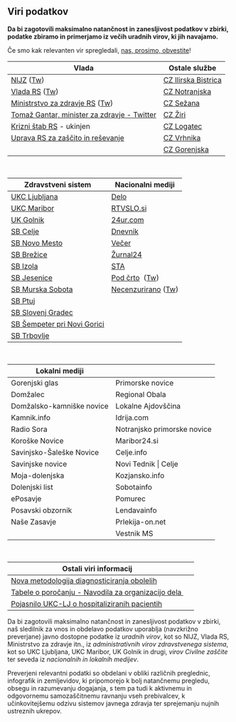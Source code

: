 ## Viri podatkov

**Da bi zagotovili maksimalno natančnost in zanesljivost podatkov v zbirki, podatke zbiramo in primerjamo iz večih uradnih virov, ki jih navajamo.**

Če smo kak relevanten vir spregledali, [nas, prosimo, obvestite](#/team)!

| Vlada | Ostale službe |
|----|----|
| [NIJZ](https://www.nijz.si/sl/dnevno-spremljanje-okuzb-s-sars-cov-2-covid-19) ([Tw](https://twitter.com/NIJZ_pr/with_replies)) | [CZ Ilirska Bistrica](https://www.facebook.com/obcina.ilirskabistrica.73) |
| [Vlada RS](https://www.gov.si/teme/koronavirus/) ([Tw](https://twitter.com/vladaRS/with_replies)) | [CZ Notranjska](https://www.facebook.com/regijskistabcznotranjska/) |
| [Ministrstvo za zdravje RS](https://www.gov.si/novice/?org[]=33) ([Tw](https://twitter.com/MinZdravje/with_replies)) | [CZ Sežana](https://www.facebook.com/civilnazascitasezana/) |
| [Tomaž Gantar, minister za zdravje - Twitter](https://twitter.com/tomazgantar)  | [CZ Žiri](https://www.facebook.com/groups/civilnazascitaziri/) |
| [Krizni štab RS](https://twitter.com/KrizniStabRS/with_replies) - ukinjen | [CZ Logatec](https://www.facebook.com/zascitaresevanjeLogatec/) |
| [Uprava RS za zaščito in reševanje](https://twitter.com/URS_ZR/with_replies) | [CZ Vrhnika](https://www.facebook.com/Civilna-za%C5%A1%C4%8Dita-Vrhnika-107764814187703/) |
|  | [CZ Gorenjska](https://www.facebook.com/stabczgorenjska) |

<br>

| Zdravstveni sistem | Nacionalni mediji |
|----|----|
| [UKC Ljubljana](https://twitter.com/ukclj/with_replies) | [Delo](https://www.delo.si/tag/koronavirus) |
| [UKC Maribor](https://twitter.com/UKCMaribor/with_replies) | [RTVSLO.si](https://www.rtvslo.si/zdravje/novi-koronavirus) |
| [UK Golnik](https://www.klinika-golnik.si/novice) | [24ur.com](https://www.24ur.com/novice) |
| [SB Celje](https://twitter.com/CeljeSb/with_replies) | [Dnevnik](https://www.dnevnik.si/slovenija) |
| [SB Novo Mesto](https://twitter.com/sbnovomesto/with_replies) | [Večer](https://www.vecer.com/koronavirus-novice) |
| [SB Brežice](https://www.sb-brezice.si/) | [Žurnal24](https://www.zurnal24.si/slovenija) |
| [SB Izola](https://www.sb-izola.si/si/aktualno/) | [STA](https://www.sta.si/slovenija) |
| [SB Jesenice](https://www.sb-je.si/aktualno/aktualne_novice/) | [Pod črto](https://podcrto.si/dosje/koronavirus/)  ([Tw](https://twitter.com/podcrto?lang=en)) |
| [SB Murska Sobota](https://www.sb-ms.si/mediji-in-javnost/sporocila-za-javnost/) | [Necenzurirano](https://necenzurirano.si/clanek/aktualno/dosje-zbirno-o-koronavirusu-763944) ([Tw](https://twitter.com/necenzurirano_/with_replies)) |
| [SB Ptuj](http://www.sb-ptuj.si/aktualno/novice/novice/) | |
| [SB Slovenj Gradec](https://www.sb-sg.si/) ||
| [SB Šempeter pri Novi Gorici](http://www.bolnisnica-go.si/aktualno)| |
| [SB Trbovlje](http://www.sb-trbovlje.si/) | |

<br>

| Lokalni mediji | |
|----|----|
| Gorenjski glas            | Primorske novice |
| Domžalec                  | Regional Obala |
| Domžalsko-kamniške novice | Lokalne Ajdovščina |
| Kamnik.info               | Idrija.com |
| Radio Sora                | Notranjsko primorske novice |
| Koroške Novice            | Maribor24.si |
| Savinjsko-Šaleške Novice  | Celje.info |
| Savinjske novice          | Novi Tednik \| Celje |
| Moja-dolenjska            | Kozjansko.info |
| Dolenjski list            | Sobotainfo |
| ePosavje                  | Pomurec |
| Posavski obzornik         | Lendavainfo |
| Naše Zasavje              | Prlekija-on.net |
| | Vestnik MS |

<br>

| Ostali viri informacij                                                                                                                                                       |     |
| ---------------------------------------------------------------------------------------------------------------------------------------------------------------------------- | --- |
| [Nova metodologija diagnosticiranja obolelih](https://www.gov.si/novice/2020-03-14-spremenjeno-diagnosticiranje-za-realnejse-nacrtovanje-ukrepov-za-obvladovanje-epidemije/) |     |
| [Tabele o poročanju - Navodila za organizacijo dela ](https://www.gov.si/novice/2020-03-17-navodila-za-organizacijo-dela-obravnavo-bolnika-in-dnevno-porocanje/)             |     |
| [Pojasnilo UKC-LJ o hospitaliziranih pacientih](https://twitter.com/ukclj/status/1242123118161911808)                                                                        |     |

Da bi zagotovili maksimalno natančnost in zanesljivost podatkov v zbirki, naš sledilnik za vnos in obdelavo podatkov uporablja (navzkrižno preverjane) javno dostopne podatke iz *uradnih virov*, kot so NIJZ, Vlada RS, Ministrstvo za zdravje itn., iz *administrativnih virov zdravstvenega sistema*, kot so UKC Ljubljana, UKC Maribor, UK Golnik in drugi, *virov Civilne zaščite* ter seveda iz *nacionalnih in lokalnih medijev*. 

Preverjeni relevantni podatki so obdelani v obliki različnih preglednic, infografik in zemljevidov, ki pripomorejo k bolj natančnemu pregledu, obsegu in razumevanju dogajanja, s tem pa tudi k aktivnemu in odgovornemu samozaščitnemu ravnanju vseh prebivalcev, k učinkovitejšemu odzivu sistemov javnega zdravja ter sprejemanju nujnih ustreznih ukrepov.
